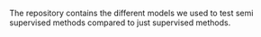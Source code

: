 The repository contains the different models we used to test semi supervised methods compared to just supervised methods. 
